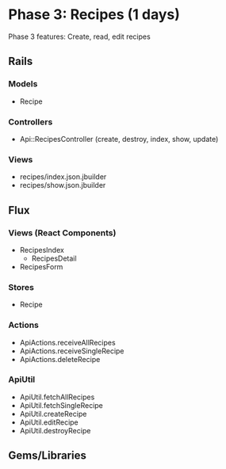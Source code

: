 # Phase 3: Recipes (1 days)
Phase 3 features: Create, read, edit recipes

## Rails
### Models
* Recipe

### Controllers
* Api::RecipesController (create, destroy, index, show, update)

### Views
* recipes/index.json.jbuilder
* recipes/show.json.jbuilder

## Flux
### Views (React Components)
* RecipesIndex
  <!-- - RecipesIndexItem ?-->
  - RecipesDetail
* RecipesForm

### Stores
* Recipe

### Actions
* ApiActions.receiveAllRecipes
* ApiActions.receiveSingleRecipe
* ApiActions.deleteRecipe

### ApiUtil
* ApiUtil.fetchAllRecipes
* ApiUtil.fetchSingleRecipe
* ApiUtil.createRecipe
* ApiUtil.editRecipe
* ApiUtil.destroyRecipe

## Gems/Libraries
